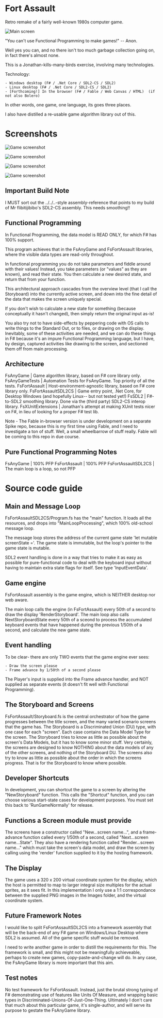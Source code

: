 
Fort Assault
============

Retro remake of a fairly well-known 1980s computer game.

![Main screen](/WebImages/Image1.jpg)

"You can't use Functional Programming to make games!" -- Anon.

Well yes you can, and no there isn't too much garbage collection 
going on, in fact there's almost none.

This is a Jonathan-kills-many-birds exercise, involving many technologies.

Technology:

    - Windows desktop (F# / .Net Core / SDL2-CS / SDL2)
    - Linux desktop (F# / .Net Core / SDL2-CS / SDL2)
    - [Forthcoming!] In the browser (F# / Fable / Web Canvas / HTML)  (if not also Bolero)

In other words, one game, one language, its goes three places.

I also have distilled a re-usable game algorithm library out of this.

Screenshots
===========

![Game screenshot](/WebImages/Image2.jpg)

![Game screenshot](/WebImages/Image3.jpg)

![Game screenshot](/WebImages/Image4.jpg)

![Game screenshot](/WebImages/Image5.jpg)


Important Build Note
--------------------
I MUST sort out the ../../..-style assembly-reference that points to my build of
Mr flibitijibibo's SDL2-CS assembly.  This needs smoothing!!


Functional Programming
----------------------
In Functional Programming, the data model is READ ONLY, for which F# has 100% support.  

This program achieves that in the FsAnyGame and FsFortAssault libraries, where the
visible data types are read-only throughout.

In functional programming you do not take parameters and fiddle around with their
values!  Instead, you take parameters (or "values" as they are known), and read
their state.  You then calculate a new desired state, and return that from your
function.

This architectural approach cascades from the overview level (that I call the 
Storyboard) into the currently active screen, and down into the fine detail 
of the data that makes the screen uniquely special.

If you don't wish to calculate a new state for something (because conceptually 
it hasn't changed), then simply return the original input as-is!

You also try not to have side-effects by peppering code with OS calls to write things 
to the Standard Out, or to files, or drawing on the display.  Inevitably, some of
these activities are needed, and we can do these things in F# because it's an 
impure Functional Programming language, but I have, by design, captured activities 
like drawing to the screen, and sectioned them off from main processing.



Architecture
------------

FsAnyGame           | Game algorithm library, based on F# core library only.
FsAnyGameTests      | Automation Tests for FsAnyGame.  Top priority of all the tests.
FsFortAssault       | Host-environment-agnostic library, based on F# core library only.
FsFortAssaultSDL2CS | Game entry point, .Net Core, for Desktop Windows (and hopefully Linux-- but not tested yet!)
FsSDL2              | F#-to-SDL2 smoothing library.  Done via the (third party) SDL2-CS interop library.
FsXUnitExtensions   | Jonathan's attempt at making XUnit tests nicer on F#, in lieu of looking for a proper F# test lib.

Note - The Fable in-browser version is under development on a separate Spike repo, because 
this is my first time using Fable, and I need to investigate a ton of stuff.  Well, a small
wheelbarrow of stuff really.  Fable will be coming to this repo in due course.


Pure Functional Programming Notes
---------------------------------
FsAnyGame           | 100% PFP
FsFortAssault       | 100% PFP
FsFortAssaultSDL2CS | The main loop is a loop, so not PFP


Source code guide
=================

Main and Message Loop
---------------------
FsFortAssaultSDL2CS/Program.fs has the "main" function.
It loads all the resources, and drops into "MainLoopProcessing", which 100% old-school message loop.

The message loop stores the address of the current game state 'let mutable screenState ='.
The game state is immutable, but the loop's pointer to the game state is mutable.

SDL2 event handling is done in a way that tries to make it as easy as possible for
pure-functional code to deal with the keyboard input without having to maintain
extra state flags for itself.  See type 'InputEventData'.

Game engine
-----------
FsFortAssault assembly is the game engine, which is NEITHER desktop nor web aware.

The main loop calls the engine (in FsFortAssault) every 50th of a second to draw the 
display 'RenderStoryboard'.  The main loop also calls NextStoryboardState every
50th of a sceond to process the accumulated keyboard events that have happened during 
the previous 1/50th of a second, and calculate the new game state.

Event handling
--------------
To be clear- there are only TWO events that the game engine ever sees:

    - Draw the screen please
    - Frame advance by 1/50th of a second please

The Player's input is supplied into the Frame advance handler, and NOT supplied
as separate events (it doesn't fit well with Functional Programming).

The Storyboard and Screens
--------------------------
FsFortAssault/Storyboard.fs is the central orchestrator of how the game progresses between the
title screen, and the many varied scenario screens that the game has.  The Storyboard is
a Discriminated Union (DU) type, with one case for each "screen".  Each case contains the Data
Model Type for the screen.  The Storyboard tries to know as little as possible about the
screen's Data Models, but it has to know some minor stuff.  Very certainly, the screens
are designed to know NOTHING about the data models of any of the other screens, and
nothing of the Storyboard DU.  The screens also try to know as little as possible about the
order in which the screens progress.  That is for the Storyboard to know where possible.

Developer Shortcuts
-------------------
In development, you can shortcut the game to a screen by altering the "NewStoryboard" function.
This calls the "Shortcut" function, and you can choose various start-state cases for
development purposes.  You must set this back to 'RunGameNormally' for release.

Functions a Screen module must provide
--------------------------------------
The screens have a constructor called "New...screen name...", and a frame-advance function
called every 1/50th of a second, called "Next...screen name...State".  They also have
a rendering function called "Render...screen name..." which must take the screen's data
model, and draw the screen by calling using the 'render' function supplied to it by the
hosting framework.

The Display
-----------
The game uses a 320 x 200 virtual coordinate system for the display, which the host is
permitted to map to larger integral size multiples for the actual sprites, as it sees
fit.  In this implementation I only use a 1:1 correspondance between the supplied PNG images
in the Images folder, and the virtual coordinate system.





Future Framework Notes
----------------------
I would like to split FsFortAssaultSDL2CS into a framework assembly that will be the back-end
of any F# game on Windows/Linux Desktop where SDL2 is assumed.  All of the game specific
stuff would be removed.

I need to write another game in order to distill the requirements for this.
The framework is small, and this might not be meaningfully achieveable, perhaps
to create new games, copy-paste-and-change will do.  In any case, the FsAnyGame 
library is more important that this aim.



Test notes
----------
No test framework for FsFortAssault.  Instead, just the brutal strong typing of F# demonstrating
use of features like Units Of Measure, and wrapping basic types in Discriminated-Unions-Of-Just-One-Thing.
Ultimately I don't care that much about this particular game, it's single-author, and will 
serve its purpose to gestate the FsAnyGame library.



